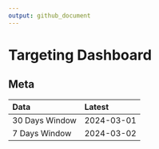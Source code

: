 ```yaml
---
output: github_document
---
```


# Targeting Dashboard



## Meta


|Data           |Latest     |
|:--------------|:----------|
|30 Days Window |2024-03-01 |
|7 Days Window  |2024-03-02 |
